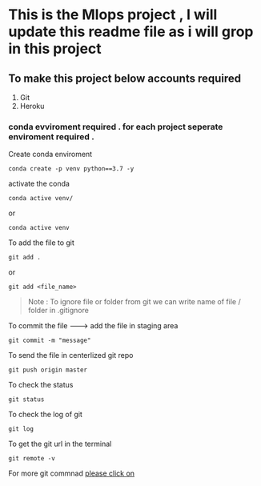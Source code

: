 # This is the Mlops project , I will update this readme file as i will grop in this project

## To make this project below accounts required 
1. Git 
2. Heroku 


### conda evviroment required . for each project seperate enviroment required . 

Create conda enviroment 
```
conda create -p venv python==3.7 -y

```

activate the conda 

```
conda active venv/

```
or 

```
conda active venv

```
To add the file to git 

```
git add .
```
or 
```
git add <file_name>

```
>Note : To ignore file or folder from git we can write name of file / folder in .gitignore

To commit the file ---> add the file in staging area
```
git commit -m "message"
```

To send  the file in centerlized git repo 

```
git push origin master
```
To check the status 

```
git status
```
To check the log of git 

```
git log
```
To get the git url in the terminal 

```
git remote -v

```
For more git commnad [please click on](https://git-scm.com/docs/git)

